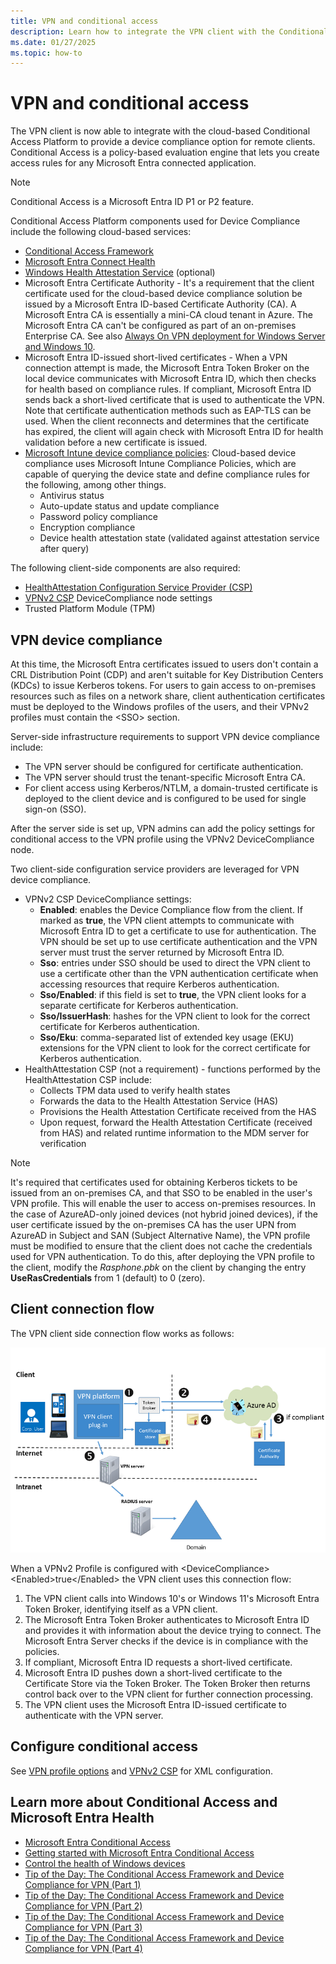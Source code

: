 ```yaml
---
title: VPN and conditional access
description: Learn how to integrate the VPN client with the Conditional Access platform, and how to create access rules for Microsoft Entra connected apps.
ms.date: 01/27/2025
ms.topic: how-to
---
```


# VPN and conditional access

The VPN client is now able to integrate with the cloud-based Conditional Access Platform to provide a device compliance option for remote clients. Conditional Access is a policy-based evaluation engine that lets you create access rules for any Microsoft Entra connected application.

>[!NOTE]
>Conditional Access is a Microsoft Entra ID P1 or P2 feature.

Conditional Access Platform components used for Device Compliance include the following cloud-based services:

- [Conditional Access Framework](/archive/blogs/tip_of_the_day/tip-of-the-day-the-conditional-access-framework-and-device-compliance-for-vpn)
- [Microsoft Entra Connect Health](/azure/active-directory/connect-health/active-directory-aadconnect-health)
- [Windows Health Attestation Service](../../system-security/protect-high-value-assets-by-controlling-the-health-of-windows-10-based-devices.md) (optional)
- Microsoft Entra Certificate Authority - It's a requirement that the client certificate used for the cloud-based device compliance solution be issued by a Microsoft Entra ID-based Certificate Authority (CA). A Microsoft Entra CA is essentially a mini-CA cloud tenant in Azure. The Microsoft Entra CA can't be configured as part of an on-premises Enterprise CA.
See also [Always On VPN deployment for Windows Server and Windows 10](/windows-server/remote/remote-access/vpn/always-on-vpn/deploy/always-on-vpn-deploy).
- Microsoft Entra ID-issued short-lived certificates - When a VPN connection attempt is made, the Microsoft Entra Token Broker on the local device communicates with Microsoft Entra ID, which then checks for health based on compliance rules. If compliant, Microsoft Entra ID sends back a short-lived certificate that is used to authenticate the VPN. Note that certificate authentication methods such as EAP-TLS can be used. When the client reconnects and determines that the certificate has expired, the client will again check with Microsoft Entra ID for health validation before a new certificate is issued.
- [Microsoft Intune device compliance policies](/mem/intune/protect/device-compliance-get-started): Cloud-based device compliance uses Microsoft Intune Compliance Policies, which are capable of querying the device state and define compliance rules for the following, among other things.
  - Antivirus status
  - Auto-update status and update compliance
  - Password policy compliance
  - Encryption compliance
  - Device health attestation state (validated against attestation service after query)

The following client-side components are also required:

- [HealthAttestation Configuration Service Provider (CSP)](/windows/client-management/mdm/healthattestation-csp)
- [VPNv2 CSP](/windows/client-management/mdm/vpnv2-csp) DeviceCompliance node settings
- Trusted Platform Module (TPM)

## VPN device compliance

At this time, the Microsoft Entra certificates issued to users don't contain a CRL Distribution Point (CDP) and aren't suitable for Key Distribution Centers (KDCs) to issue Kerberos tokens. For users to gain access to on-premises resources such as files on a network share, client authentication certificates must be deployed to the Windows profiles of the users, and their VPNv2 profiles must contain the &lt;SSO&gt; section.

Server-side infrastructure requirements to support VPN device compliance include:

- The VPN server should be configured for certificate authentication.
- The VPN server should trust the tenant-specific Microsoft Entra CA.
- For client access using Kerberos/NTLM, a domain-trusted certificate is deployed to the client device and is configured to be used for single sign-on (SSO).

After the server side is set up, VPN admins can add the policy settings for conditional access to the VPN profile using the VPNv2 DeviceCompliance node.

Two client-side configuration service providers are leveraged for VPN device compliance.

- VPNv2 CSP DeviceCompliance settings:
  - **Enabled**: enables the Device Compliance flow from the client. If marked as **true**, the VPN client attempts to communicate with Microsoft Entra ID to get a certificate to use for authentication. The VPN should be set up to use certificate authentication and the VPN server must trust the server returned by Microsoft Entra ID.
  - **Sso**: entries under SSO should be used to direct the VPN client to use a certificate other than the VPN authentication certificate when accessing resources that require Kerberos authentication.
  - **Sso/Enabled**: if this field is set to **true**, the VPN client looks for a separate certificate for Kerberos authentication.
  - **Sso/IssuerHash**: hashes for the VPN client to look for the correct certificate for Kerberos authentication.
  - **Sso/Eku**: comma-separated list of extended key usage (EKU) extensions for the VPN client to look for the correct certificate for Kerberos authentication.
- HealthAttestation CSP (not a requirement) - functions performed by the HealthAttestation CSP include:
  - Collects TPM data used to verify health states
  - Forwards the data to the Health Attestation Service (HAS)
  - Provisions the Health Attestation Certificate received from the HAS
  - Upon request, forward the Health Attestation Certificate (received from HAS) and related runtime information to the MDM server for verification

> [!NOTE]
> It's required that certificates used for obtaining Kerberos tickets to be issued from an on-premises CA, and that SSO to be enabled in the user's VPN profile. This will enable the user to access on-premises resources.
> In the case of AzureAD-only joined devices (not hybrid joined devices), if the user certificate issued by the on-premises CA has the user UPN from AzureAD in Subject and SAN (Subject Alternative Name), the VPN profile must be modified to ensure that the client does not cache the credentials used for VPN authentication. To do this, after deploying the VPN profile to the client, modify the *Rasphone.pbk* on the client by changing the entry **UseRasCredentials** from 1 (default) to 0 (zero).

## Client connection flow

The VPN client side connection flow works as follows:

![Device compliance workflow when VPN client attempts to connect.](images/vpn-device-compliance.png)

When a VPNv2 Profile is configured with \<DeviceCompliance> \<Enabled>true<\/Enabled> the VPN client uses this connection flow:

1. The VPN client calls into Windows 10's or Windows 11's Microsoft Entra Token Broker, identifying itself as a VPN client.
1. The Microsoft Entra Token Broker authenticates to Microsoft Entra ID and provides it with information about the device trying to connect. The Microsoft Entra Server checks if the device is in compliance with the policies.
1. If compliant, Microsoft Entra ID requests a short-lived certificate.
1. Microsoft Entra ID pushes down a short-lived certificate to the Certificate Store via the Token Broker. The Token Broker then returns control back over to the VPN client for further connection  processing.
1. The VPN client uses the Microsoft Entra ID-issued certificate to authenticate with the VPN server.

## Configure conditional access

See [VPN profile options](vpn-profile-options.md) and [VPNv2 CSP](/windows/client-management/mdm/vpnv2-csp) for XML configuration.

<a name='learn-more-about-conditional-access-and-azure-ad-health'></a>

## Learn more about Conditional Access and Microsoft Entra Health

- [Microsoft Entra Conditional Access](/azure/active-directory/conditional-access/overview)
- [Getting started with Microsoft Entra Conditional Access](/azure/active-directory/authentication/tutorial-enable-azure-mfa)
- [Control the health of Windows devices](../../system-security/protect-high-value-assets-by-controlling-the-health-of-windows-10-based-devices.md)
- [Tip of the Day: The Conditional Access Framework and Device Compliance for VPN (Part 1)](/archive/blogs/tip_of_the_day/tip-of-the-day-the-conditional-access-framework-and-device-compliance-for-vpn)
- [Tip of the Day: The Conditional Access Framework and Device Compliance for VPN (Part 2)](/archive/blogs/tip_of_the_day/tip-of-the-day-the-conditional-access-framework-and-device-compliance-for-vpn-part-2)
- [Tip of the Day: The Conditional Access Framework and Device Compliance for VPN (Part 3)](/archive/blogs/tip_of_the_day/tip-of-the-day-the-conditional-access-framework-and-device-compliance-for-vpn-part-3)
- [Tip of the Day: The Conditional Access Framework and Device Compliance for VPN (Part 4)](/archive/blogs/tip_of_the_day/tip-of-the-day-the-conditional-access-framework-and-device-compliance-for-vpn-part-4)
